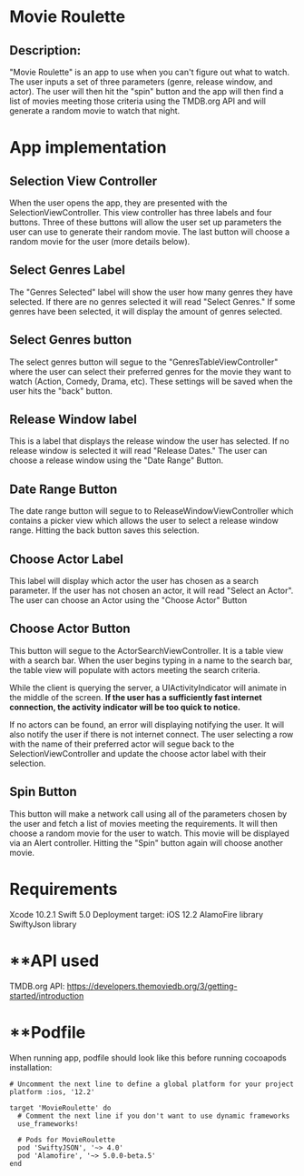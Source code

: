 # **Movie Roulette**

## Description:
"Movie Roulette" is an app to use when you can't figure out what to watch. The user inputs a set of three parameters (genre, release window, and actor). The user will then hit the "spin" button and the app will then find a list of movies meeting those criteria using the TMDB.org API and will generate a random movie to watch that night.

# **App implementation**

## Selection View Controller
When the user opens the app, they are presented with the SelectionViewController. This view controller has three labels and four buttons. Three of these buttons will allow the user set up parameters the user can use to generate their random movie. The last button will choose a random movie for the user (more details below).


## Select Genres Label
The "Genres Selected" label will show the user how many genres they have selected. If there are no genres selected it will read "Select Genres." If some genres have been selected, it will display the amount of genres selected.

## Select Genres button
The select genres button will segue to the "GenresTableViewController" where the user can select their preferred genres for the movie they want to watch (Action, Comedy, Drama, etc). These settings will be saved when the user hits the "back" button.

## Release Window label
This is a label that displays the release window the user has selected. If no release window is selected it will read "Release Dates." The user can choose a release window using the "Date Range" Button.

## Date Range Button
The date range button will segue to to ReleaseWindowViewController which contains a picker view which allows the user to select a release window range. Hitting the back button saves this selection.

## Choose Actor Label
This label will display which actor the user has chosen as a search parameter. If the user has not chosen an actor, it will read "Select an Actor". The user can choose an Actor using the "Choose Actor" Button

## Choose Actor Button
This button will segue to the ActorSearchViewController. It is a table view with a search bar. When the user begins typing in a name to the search bar, the table view will populate with actors meeting the search criteria.

While the client is querying the server, a UIActivityIndicator will animate in the middle of the screen. **If the user has a sufficiently fast internet connection, the activity indicator will be too quick to notice.**

If no actors can be found, an error will displaying notifying the user. It will also notify the user if there is not internet connect. The user selecting a row with the name of their preferred actor will segue back to the SelectionViewController and update the choose actor label with their selection.

## Spin Button
This button will make a network call using all of the parameters chosen by the user and fetch a list of movies meeting the requirements. It will then choose a random movie for the user to watch. This movie will be displayed via an Alert controller. Hitting the "Spin" button again will choose another movie.

# **Requirements**

Xcode 10.2.1
Swift 5.0
Deployment target: iOS 12.2
AlamoFire library
SwiftyJson library

# **API used

TMDB.org API: https://developers.themoviedb.org/3/getting-started/introduction

# **Podfile

When running app, podfile should look like this before running cocoapods installation:

```
# Uncomment the next line to define a global platform for your project
platform :ios, '12.2'

target 'MovieRoulette' do
  # Comment the next line if you don't want to use dynamic frameworks
  use_frameworks!

  # Pods for MovieRoulette
  pod 'SwiftyJSON', '~> 4.0'
  pod 'Alamofire', '~> 5.0.0-beta.5'
end
```

